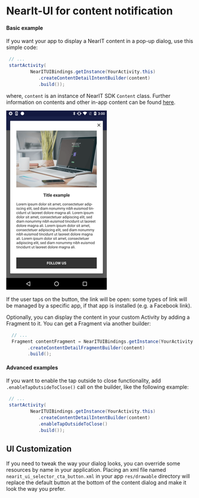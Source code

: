# NearIt-UI for content notification
#### Basic example
If you want your app to display a NearIT content in a pop-up dialog, use this simple code:

```java
 // ...
 startActivity(
         NearITUIBindings.getInstance(YourActivity.this)
            .createContentDetailIntentBuilder(content)
            .build());
```

where, `content` is an instance of NearIT SDK `Content` class. Further information on contents and other in-app content can be found [here](http://nearit-android.readthedocs.io/en/latest/in-app-content/).

![NearIT-UI content dialog](content.png)

If the user taps on the button, the link will be open: some types of link will be managed by a specific app, if that app is installed (e.g. a Facebook link).

Optionally, you can display the content in your custom Activity by adding a Fragment to it. You can get a Fragment via another builder:

```java
  // ...
  Fragment contentFragment = NearITUIBindings.getInstance(YourActivity.this)
        .createContentDetailFragmentBuilder(content)
        .build();
```

#### Advanced examples
If you want to enable the tap outside to close functionality, add `.enableTapOutsideToClose()` call on the builder, like the following example:
```java
 // ...
 startActivity(
         NearITUIBindings.getInstance(YourActivity.this)
            .createContentDetailIntentBuilder(content)
            .enableTapOutsideToClose()
            .build());
```

## UI Customization
If you need to tweak the way your dialog looks, you can override some resources by name in your application.
Placing an xml file named `nearit_ui_selector_cta_button.xml` in your app `res/drawable` directory will replace the default button at the bottom of the content dialog and make it look the way you prefer. 